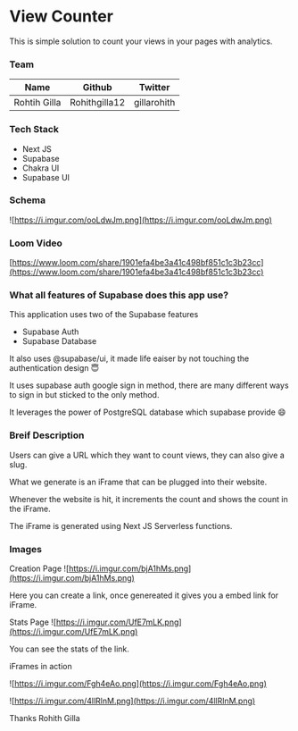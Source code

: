 # View Counter

This is simple solution to count your views in your pages with analytics.

### Team 

| Name  |Github   |Twitter   |
|---|---|---|
|Rohtih Gilla   |Rohithgilla12   |gillarohith   |


### Tech Stack

- Next JS
- Supabase
- Chakra UI
- Supabase UI

### Schema

![https://i.imgur.com/ooLdwJm.png](https://i.imgur.com/ooLdwJm.png)

### Loom Video

[https://www.loom.com/share/1901efa4be3a41c498bf851c1c3b23cc](https://www.loom.com/share/1901efa4be3a41c498bf851c1c3b23cc)


### What all features of Supabase does this app use?

This application uses two of the Supabase features
- Supabase Auth
- Supabase Database

It also uses @supabase/ui, it made life eaiser by not touching the authentication design 😇

It uses supabase auth google sign in method, there are many different ways to sign in but sticked to the only method.

It leverages the power of PostgreSQL database which supabase provide :smile:

### Breif Description

Users can give a URL which they want to count views, they can also give a slug.

What we generate is an iFrame that can be plugged into their website.

Whenever the website is hit, it increments the count and shows the count in the iFrame.

The iFrame is generated using Next JS Serverless functions.

### Images

Creation Page ![https://i.imgur.com/bjA1hMs.png](https://i.imgur.com/bjA1hMs.png)

Here you can create a link, once genereated it gives you a embed link for iFrame.

Stats Page
![https://i.imgur.com/UfE7mLK.png](https://i.imgur.com/UfE7mLK.png)

You can see the stats of the link.

iFrames in action

![https://i.imgur.com/Fgh4eAo.png](https://i.imgur.com/Fgh4eAo.png)

![https://i.imgur.com/4llRlnM.png](https://i.imgur.com/4llRlnM.png)


Thanks
Rohith Gilla
